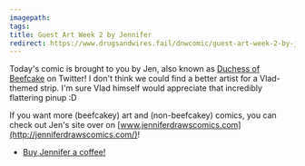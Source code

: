 ```yaml
---
imagepath:
tags:
title: Guest Art Week 2 by Jennifer
redirect: https://www.drugsandwires.fail/dnwcomic/guest-art-week-2-by-jennifer/
---
```


Today's comic is brought to you by Jen, also known as [Duchess of Beefcake](https://twitter.com/tthcomic) on Twitter! I don't think we could find a better artist for a Vlad-themed strip. I'm sure Vlad himself would appreciate that incredibly flattering pinup :D

If you want more (beefcakey) art and (non-beefcakey) comics, you can check out Jen's site over on [www.jenniferdrawscomics.com](http://jenniferdrawscomics.com/)!

-  [Buy Jennifer a coffee!](https://ko-fi.com/A4832DJL)
